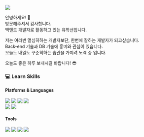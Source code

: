 <p>
  <a href='https://purrfect-position-e38.notion.site/HSYOO-Develoment-79a8d78046db4a47bf424c2d16077bc2'><img src="https://img.shields.io/badge/HSYOO Notion-000000?style=flat-square&logo=Notion&logoColor=white"/></a>
</p>
<p>
  안녕하세요! 👋<br />
  방문해주셔서 감사합니다.<br />
  백엔드 개발자로 활동하고 있는 유학선입니다.<br />
  
  저는 여러번 열심히하는 개발자보단, 한번에 잘하는 개발자가 되고싶습니다.<br />
  Back-end 기술과 DB 기술에 흥미와 관심이 있습니다. <br />
  오늘도 내일도 꾸준히하는 습관을 가지려 노력 중 입니다.<br />
  
  오늘도 좋은 하루 보내시길 바랍니다! 😎
  
</p>

<h3> 💻 Learn Skills</h3>
<h4>Platforms & Languages</h4>
<p>
  <img src="https://img.shields.io/badge/Node.js-339933?style=flat-square&logo=Node.js&logoColor=white"/>
  <img src="https://img.shields.io/badge/JavaScript-F7DF1E?style=flat-square&logo=JavaScript&logoColor=white"/>
  <img src="https://img.shields.io/badge/MongoDB-47A248?style=flat-square&logo=MongoDB&logoColor=white"/>
  <img src="https://img.shields.io/badge/Express-000000?style=flat-square&logo=Express&logoColor=white"/>
  <br/>
  <img src="https://img.shields.io/badge/Python-3776AB?style=flat-square&logo=Python&logoColor=white"/>
  <img src="https://img.shields.io/badge/Flask-000000?style=flat-square&logo=Flask&logoColor=white"/>
</p>

<h4>Tools </h4>
<p>
  <img src="https://img.shields.io/badge/VS CODE-007ACC?style=flat-square&logo=VisualStudioCode&logoColor=white"/>
  <img src="https://img.shields.io/badge/Git-F05032?style=flat-square&logo=Git&logoColor=white"/>
  <img src="https://img.shields.io/badge/Sourcetree-0052CC?style=flat-square&logo=Sourcetree&logoColor=white"/>
  <img src="https://img.shields.io/badge/Notion-000000?style=flat-square&logo=Notion&logoColor=white"/>
</p>


<!--
**hakseon-yoo/hakseon-yoo** is a ✨ _special_ ✨ repository because its `README.md` (this file) appears on your GitHub profile.

Here are some ideas to get you started:

- 🔭 I’m currently working on ...
- 🌱 I’m currently learning ...
- 👯 I’m looking to collaborate on ...
- 🤔 I’m looking for help with ...
- 💬 Ask me about ...
- 📫 How to reach me: ...
- 😄 Pronouns: ...
- ⚡ Fun fact: ...
-->
